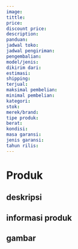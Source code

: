 ```yaml
---
image: 
tittle: 
price: 
discount price: 
description: 
panduan: 
jadwal toko: 
jadwal pengiriman: 
pengembalian: 
model/jenis: 
dikirim dari: 
estimasi: 
shipping: 
terjual: 
maksimal pembelian: 
minimal pembelian: 
kategori: 
stok: 
merek/brand: 
tipe produk: 
berat: 
kondisi: 
masa garansi: 
jenis garansi: 
tahun rilis:
---
```

# Produk

## deskripsi

## informasi produk

## gambar





